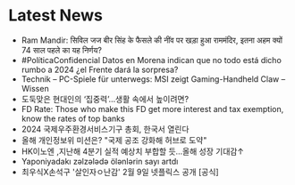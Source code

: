 # Latest News
-  Ram Mandir: सिविल जज बीर सिंह के फैसले की नींव पर खड़ा हुआ राममंदिर, इतना अहम क्यों 74 साल पहले का यह निर्णय?
-  #PolíticaConfidencial Datos en Morena indican que no todo está dicho rumbo a 2024 ¿el Frente dará la sorpresa?
-  Technik – PC-Spiele für unterwegs: MSI zeigt Gaming-Handheld Claw – Wissen
-  도둑맞은 현대인의 ‘집중력’…생활 속에서 높이려면?
-  FD Rate: Those who make this FD get more interest and tax exemption, know the rates of top banks
-  2024 국제우주환경서비스기구 총회, 한국서 열린다
-  올해 개인정보위 미션은? "국제 공조 강화해 허브로 도약"
-  HK이노엔 ,지난해 4분기 실적 예상치 부합할 듯…올해 성장 기대감↑
-  Yaponiyadakı zəlzələdə ölənlərin sayı artdı
-  최우식X손석구 '살인자ㅇ난감' 2월 9일 넷플릭스 공개 [공식]
